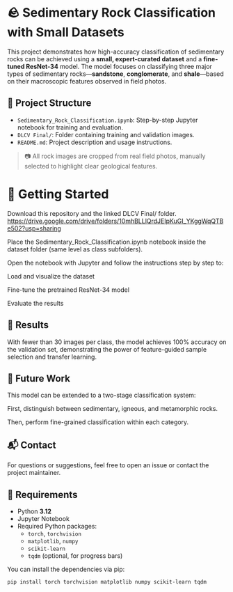 # 🪨 Sedimentary Rock Classification with Small Datasets

This project demonstrates how high-accuracy classification of sedimentary rocks can be achieved using a **small, expert-curated dataset** and a **fine-tuned ResNet-34** model. The model focuses on classifying three major types of sedimentary rocks—**sandstone**, **conglomerate**, and **shale**—based on their macroscopic features observed in field photos.

## 📁 Project Structure

- `Sedimentary_Rock_Classification.ipynb`: Step-by-step Jupyter notebook for training and evaluation.
- `DLCV Final/`: Folder containing training and validation images.
- `README.md`: Project description and usage instructions.

> 📷 All rock images are cropped from real field photos, manually selected to highlight clear geological features.

# 🚀 Getting Started
Download this repository and the linked DLCV Final/ folder. https://drive.google.com/drive/folders/10mhBLLlQrdJEIpKuGI_YKggWqQTBe502?usp=sharing

Place the Sedimentary_Rock_Classification.ipynb notebook inside the dataset folder (same level as class subfolders).

Open the notebook with Jupyter and follow the instructions step by step to:

Load and visualize the dataset

Fine-tune the pretrained ResNet-34 model

Evaluate the results

## 🎯 Results
With fewer than 30 images per class, the model achieves 100% accuracy on the validation set, demonstrating the power of feature-guided sample selection and transfer learning.

## 🧭 Future Work
This model can be extended to a two-stage classification system:

First, distinguish between sedimentary, igneous, and metamorphic rocks.

Then, perform fine-grained classification within each category.

## 📬 Contact
For questions or suggestions, feel free to open an issue or contact the project maintainer.



## 🔧 Requirements

- Python **3.12**
- Jupyter Notebook
- Required Python packages:
  - `torch`, `torchvision`
  - `matplotlib`, `numpy`
  - `scikit-learn`
  - `tqdm` (optional, for progress bars)

You can install the dependencies via pip:

```bash
pip install torch torchvision matplotlib numpy scikit-learn tqdm

